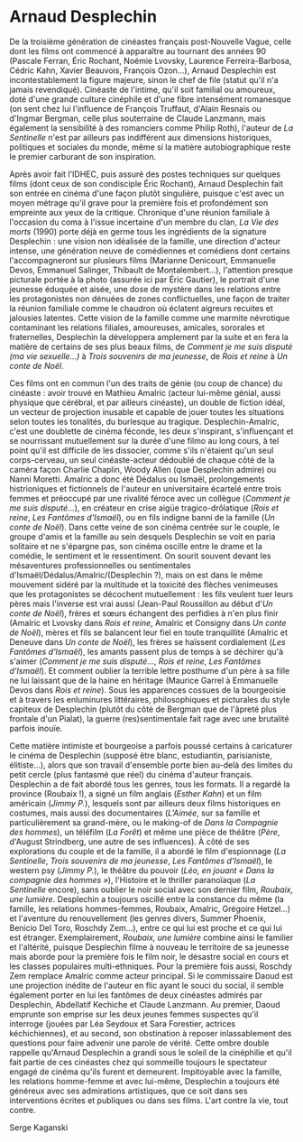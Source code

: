 # Arnaud Desplechin

De la troisième génération de cinéastes français post-Nouvelle Vague, celle dont les films ont commencé à apparaître au tournant des années 90 (Pascale Ferran, Éric Rochant, Noémie Lvovsky, Laurence Ferreira-Barbosa, Cédric Kahn, Xavier Beauvois, François Ozon...), Arnaud Desplechin est incontestablement la figure majeure, sinon le chef de file (statut qu'il n'a jamais revendiqué). Cinéaste de l'intime, qu'il soit familial ou amoureux, doté d'une grande culture cinéphile et d'une fibre intensément romanesque (on sent chez lui l'influence de François Truffaut, d'Alain Resnais ou d'Ingmar Bergman, celle plus souterraine de Claude Lanzmann, mais également la sensibilité à des romanciers comme Philip Roth), l'auteur de _La Sentinelle_ n'est par ailleurs pas indifférent aux dimensions historiques, politiques et sociales du monde, même si la matière autobiographique reste le premier carburant de son inspiration.

Après avoir fait l'IDHEC, puis assuré des postes techniques sur quelques films (dont ceux de son condisciple Éric Rochant), Arnaud Desplechin fait son entrée en cinéma d'une façon plutôt singulière, puisque c'est avec un moyen métrage qu'il grave pour la première fois et profondément son empreinte aux yeux de la critique. Chronique d'une réunion familiale à l'occasion du coma à l'issue incertaine d'un membre du clan, _La Vie des morts_ (1990) porte déjà en germe tous les ingrédients de la signature Desplechin&nbsp;: une vision non idéalisée de la famille, une direction d'acteur intense, une génération neuve de comédiennes et comédiens dont certains l'accompagneront sur plusieurs films (Marianne Denicourt, Emmanuelle Devos, Emmanuel Salinger, Thibault de Montalembert...), l'attention presque picturale portée à la photo (assurée ici par Éric Gautier), le portrait d'une jeunesse éduquée et aisée, une dose de mystère dans les relations entre les protagonistes non dénuées de zones conflictuelles, une façon de traiter la réunion familiale comme le chaudron où éclatent aigreurs recuites et jalousies latentes. Cette vision de la famille comme une marmite névrotique contaminant les relations filiales, amoureuses, amicales, sororales et fraternelles, Desplechin la développera amplement par la suite et en fera la matière de certains de ses plus beaux films, de _Comment je me suis disputé (ma vie sexuelle...)_ à _Trois souvenirs de ma jeunesse_, de _Rois et reine_ à _Un conte de Noël_.

Ces films ont en commun l'un des traits de génie (ou coup de chance) du cinéaste&nbsp;: avoir trouvé en Mathieu Amalric (acteur lui-même génial, aussi physique que cérébral, et par ailleurs cinéaste), un double de fiction idéal, un vecteur de projection inusable et capable de jouer toutes les situations selon toutes les tonalités, du burlesque au tragique. Desplechin-Amalric, c'est une doublette de cinéma féconde, les deux s'inspirant, s'influençant et se nourrissant mutuellement sur la durée d'une filmo au long cours, à tel point qu'il est difficile de les dissocier, comme s'ils n'étaient qu'un seul corps-cerveau, un seul cinéaste-acteur dédoublé de chaque côté de la caméra façon Charlie Chaplin, Woody Allen (que Desplechin admire) ou Nanni Moretti. Amalric a donc été Dédalus ou Ismaël, prolongements histrioniques et fictionnels de l'auteur en universitaire écartelé entre trois femmes et préoccupé par une rivalité féroce avec un collègue (_Comment je me suis disputé..._), en créateur en crise aigüe tragico-drôlatique (_Rois et reine_, _Les Fantômes d'Ismaël_), ou en fils indigne banni de la famille (_Un conte de Noël_). Dans cette veine de son cinéma centrée sur le couple, le groupe d'amis et la famille au sein desquels Desplechin se voit en paria solitaire et ne s'épargne pas, son cinéma oscille entre le drame et la comédie, le sentiment et le ressentiment. On sourit souvent devant les mésaventures professionnelles ou sentimentales d'Ismaël/Dédalus/Amalric/(Desplechin&nbsp;?), mais on est dans le même mouvement sidéré par la multitude et la toxicité des flèches venimeuses que les protagonistes se décochent mutuellement&nbsp;: les fils veulent tuer leurs pères mais l'inverse est vrai aussi (Jean-Paul Roussillon au début d'_Un conte de Noël_), frères et sœurs échangent des perfidies à n'en plus finir (Amalric et Lvovsky dans _Rois et reine_, Amalric et Consigny dans _Un conte de Noël_), mères et fils se balancent leur fiel en toute tranquillité (Amalric et Deneuve dans _Un conte de Noël_), les frères se haïssent cordialement (_Les Fantômes d'Ismaël_), les amants passent plus de temps à se déchirer qu'à s'aimer (_Comment je me suis disputé..._, _Rois et reine_, _Les Fantômes d'Ismaël_). Et comment oublier la terrible lettre posthume d'un père à sa fille ne lui laissant que de la haine en héritage (Maurice Garrel à Emmanuelle Devos dans _Rois et reine_). Sous les apparences cossues de la bourgeoisie et à travers les enluminures littéraires, philosophiques et picturales du style capiteux de Desplechin (plutôt du côté de Bergman que de l'âpreté plus frontale d'un Pialat), la guerre (res)sentimentale fait rage avec une brutalité parfois inouïe.

Cette matière intimiste et bourgeoise a parfois poussé certains à caricaturer le cinéma de Desplechin (supposé être blanc, estudiantin, parisianiste, élitiste...), alors que son travail d'ensemble porte bien au-delà des limites du petit cercle (plus fantasmé que réel) du cinéma d'auteur français. Desplechin a de fait abordé tous les genres, tous les formats. Il a regardé la province (Roubaix&nbsp;!), a signé un film anglais (_Esther Kahn_) et un film américain (_Jimmy P._), lesquels sont par ailleurs deux films historiques en costumes, mais aussi des documentaires (_L'Aimée_, sur sa famille et particulièrement sa grand-mère, ou le making-of de _Dans la Compagnie des hommes_), un téléfilm (_La Forêt_) et même une pièce de théâtre (_Père_, d'August Strindberg, une autre de ses influences). À côté de ses explorations du couple et de la famille, il a abordé le film d'espionnage (_La Sentinelle_, _Trois souvenirs de ma jeunesse_, _Les Fantômes d'Ismaël_), le western psy (_Jimmy P._), le théâtre du pouvoir (_Léo, en jouant «&nbsp;Dans la compagnie des hommes&nbsp;»_), l'Histoire et le thriller paranoïaque (_La Sentinelle_ encore), sans oublier le noir social avec son dernier film, _Roubaix, une lumière_. Desplechin a toujours oscillé entre la constance du même (la famille, les relations hommes-femmes, Roubaix, Amalric, Grégoire Hetzel...) et l'aventure du renouvellement (les genres divers, Summer Phoenix, Benicio Del Toro, Roschdy Zem...), entre ce qui lui est proche et ce qui lui est étranger. Exemplairement, _Roubaix, une lumière_ combine ainsi le familier et l'altérité, puisque Desplechin filme à nouveau le territoire de sa jeunesse mais aborde pour la première fois le film noir, le désastre social en cours et les classes populaires multi-ethniques. Pour la première fois aussi, Roschdy Zem remplace Amalric comme acteur principal. Si le commissaire Daoud est une projection inédite de l'auteur en flic ayant le souci du social, il semble également porter en lui les fantômes de deux cinéastes admirés par Desplechin, Abdellatif Kechiche et Claude Lanzmann. Au premier, Daoud emprunte son emprise sur les deux jeunes femmes suspectes qu'il interroge (jouées par Léa Seydoux et Sara Forestier, actrices kéchichiennes), et au second, son obstination à reposer inlassablement des questions pour faire advenir une parole de vérité. Cette ombre double rappelle qu'Arnaud Desplechin a grandi sous le soleil de la cinéphilie et qu'il fait partie de ces cinéastes chez qui sommeille toujours le spectateur engagé de cinéma qu'ils furent et demeurent. Impitoyable avec la famille, les relations homme-femme et avec lui-même, Desplechin a toujours été généreux avec ses admirations artistiques, que ce soit dans ses interventions écrites et publiques ou dans ses films. L'art contre la vie, tout contre.

Serge Kaganski
